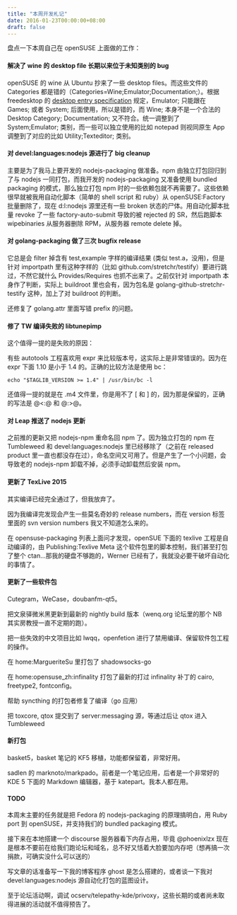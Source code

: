 ```yaml
---
title: "本周开发札记"
date: 2016-01-23T00:00:00+08:00
draft: false
---
```

盘点一下本周自己在 openSUSE 上面做的工作：

#### 解决了 wine 的 desktop file 长期以来位于未知类别的 bug

openSUSE 的 wine 从 Ubuntu 抄来了一些 desktop files。而这些文件的 Categories 都是错的（Categories=Wine;Emulator;Documentation;）。根据 freedesktop 的 [desktop entry specification](http://standards.freedesktop.org/desktop-entry-spec/desktop-entry-spec-latest.html) 规定，Emulator; 只能跟在 Games; 或者 System; 后面使用，所以是错的，而 Wine; 本身不是一个合法的 Desktop Category; Documentation; 又不符合。统一调整到了 System;Emulator; 类别，而一些可以独立使用的比如 notepad 则视同原生 App 调整到了对应的比如 Utility;Texteditor; 类别。

#### 对 devel:languages:nodejs 源进行了 big cleanup

主要是为了我马上要开发的 nodejs-packaging 做准备。npm 由独立打包回归到了与 nodejs 一同打包，而我开发的 nodejs-packaging 又准备使用 bundled packaging 的模式，那么独立打包 npm 时的一些依赖包就不再需要了。这些依赖很早就被我用自动化脚本（简单的 shell script 和 ruby）从 openSUSE:Factory 批量删除了，现在 d:l:nodejs 源里还有一些 broken 状态的尸体。用自动化脚本批量 revoke 了一些 factory-auto-submit 导致的被 rejected 的 SR，然后跑脚本 wipebinaries 从服务器删除 RPM，从服务器 remote delete 掉。

#### 对 golang-packaging 做了三次 bugfix release

它总是会 filter 掉含有 test,example 字样的编译结果 (类似 test.a，没用)，但是针对 importpath 里有这种字样的（比如 github.com/stretchr/testify）要进行跳过，不然它就什么 Provides/Requires 也抓不出来了。之前仅针对 importpath 本身作了判断，实际上 buildroot 里也会有，因为包名是 golang-github-stretchr-testify 这种，加上了对 buildroot 的判断。

还修复了 golang.attr 里面写错 prefix 的问题。

#### 修了 TW 编译失败的 libtunepimp

这个值得一提的是失败的原因：

有些 autotools 工程喜欢用 expr 来比较版本号，这实际上是非常错误的。因为在 expr 下面 1.10 是小于 1.4 的。正确的比较方法是使用 bc：

    echo "$TAGLIB_VERSION >= 1.4" | /usr/bin/bc -l

还值得一提的就是在 .m4 文件里，你是用不了 [ 和 ] 的，因为那是保留的，正确的写法是 @<:@ 和 @:>@。

#### 对 Leap 推送了 nodejs 更新

之前推的更新又把 nodejs-npm 重命名回 npm 了。因为独立打包的 npm 在 Tumbleweed 和 devel:languages:nodejs 里已经移除了（之前在 released product 里一直也都没存在过），命名空间又可用了。但是产生了一个小问题，会导致老的 nodejs-npm 卸载不掉，必须手动卸载然后安装 npm。

#### 更新了 TexLive 2015

其实编译已经完全通过了，但我放弃了。

因为我编译完发现会产生一些莫名奇妙的 release numbers，而在 version 标签里面的 svn version numbers 我又不知道怎么来的。

在 opensuse-packaging 列表上面问才发现，openSUE 下面的 texlive 工程是自动编译的，由 Publishing:Texlive Meta 这个软件包里的脚本控制，我们甚至打包了整个 ctan...那我的硬盘不够跑的，Werner 已经有了，我就没必要干破坏自动化的事情了。

#### 更新了一些软件包

Cutegram，WeCase，doubanfm-qt5。

把文泉驿微米黑更新到最新的 nightly build 版本（wenq.org 论坛里的那个 NB 其实房教授一直不定期的跑）。

把一些失效的中文项目比如 lwqq，openfetion 进行了禁用编译、保留软件包工程的操作。

在 home:MargueriteSu 里打包了 shadowsocks-go

在 home:opensuse_zh:infinality 打包了最新的打过 infinality 补丁的 cairo, freetype2, fontconfig。

帮助 syncthing 的打包者修复了编译（go 应用）

把 toxcore, qtox 提交到了 server:messaging 源，等通过后让 qtox 进入 Tumbleweed

#### 新打包

basket5，basket 笔记的 KF5 移植，功能都保留着，非常好用。

sadlen 的 marknoto/markpado。前者是一个笔记应用，后者是一个非常好的 KDE 5 下面的 Markdown 编辑器，基于 katepart。我本人都在用。

#### TODO

本周末主要的任务就是把 Fedora 的 nodejs-packaging 的原理搞明白，用 Ruby port 到 openSUSE，并支持我们的 bundled packaging 模式。

接下来在本地搭建一个 discourse 服务器看下内存占用，毕竟 @phoenixlzx 现在是根本不要前在给我们跑论坛和域名，总不好又恬着大脸要加内存吧（想再搞一次捐款，可确实没什么可以送的）

写文章的话准备写一下我的博客程序 ghost 是怎么搭建的，或者谈一下我对 devel:languages:nodejs 源自动化打包的蓝图设计。

至于论坛活动啊，调试 ocserv/telepathy-kde/privoxy，这些长期的或者尚未取得进展的活动就不值得预告了。
